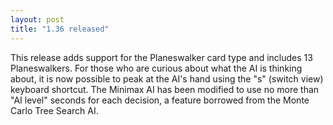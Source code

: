 ```yaml
---
layout: post
title: "1.36 released"
---
```



This release adds support for the Planeswalker card type and includes 13
Planeswalkers. For those who are curious about what the AI is thinking about,
it is now possible to peak at the AI's hand using the "s" (switch view)
keyboard shortcut. The Minimax AI has been modified to use no more than "AI
level" seconds for each decision, a feature borrowed from the Monte Carlo Tree
Search AI.

